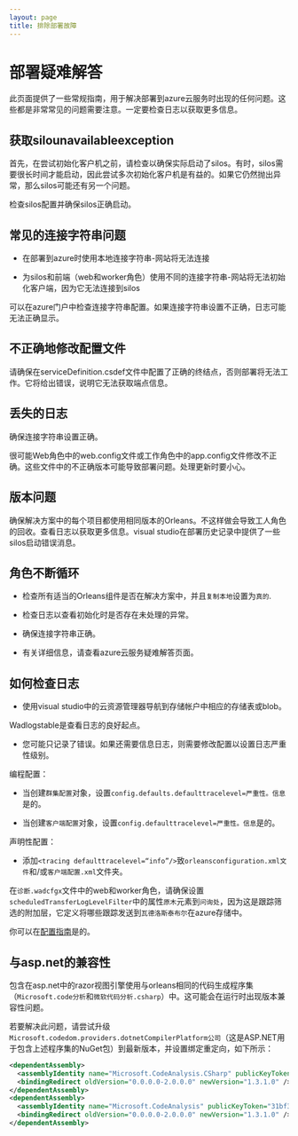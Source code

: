 ```yaml
---
layout: page
title: 排除部署故障
---
```


# 部署疑难解答

此页面提供了一些常规指南，用于解决部署到azure云服务时出现的任何问题。这些都是非常常见的问题需要注意。一定要检查日志以获取更多信息。

## 获取silounavailableexception

首先，在尝试初始化客户机之前，请检查以确保实际启动了silos。有时，silos需要很长时间才能启动，因此尝试多次初始化客户机是有益的。如果它仍然抛出异常，那么silos可能还有另一个问题。

检查silos配置并确保silos正确启动。

## 常见的连接字符串问题

-   在部署到azure时使用本地连接字符串-网站将无法连接

-   为silos和前端（web和worker角色）使用不同的连接字符串-网站将无法初始化客户端，因为它无法连接到silos

可以在azure门户中检查连接字符串配置。如果连接字符串设置不正确，日志可能无法正确显示。

## 不正确地修改配置文件

请确保在serviceDefinition.csdef文件中配置了正确的终结点，否则部署将无法工作。它将给出错误，说明它无法获取端点信息。

## 丢失的日志

确保连接字符串设置正确。

很可能Web角色中的web.config文件或工作角色中的app.config文件修改不正确。这些文件中的不正确版本可能导致部署问题。处理更新时要小心。

## 版本问题

确保解决方案中的每个项目都使用相同版本的Orleans。不这样做会导致工人角色的回收。查看日志以获取更多信息。visual studio在部署历史记录中提供了一些silos启动错误消息。

## 角色不断循环

-   检查所有适当的Orleans组件是否在解决方案中，并且`复制本地`设置为`真的`.

-   检查日志以查看初始化时是否存在未处理的异常。

-   确保连接字符串正确。

-   有关详细信息，请查看azure云服务疑难解答页面。

## 如何检查日志

-   使用visual studio中的云资源管理器导航到存储帐户中相应的存储表或blob。

Wadlogstable是查看日志的良好起点。

-   您可能只记录了错误。如果还需要信息日志，则需要修改配置以设置日志严重性级别。

编程配置：

-   当创建`群集配置`对象，设置`config.defaults.defaulttracelevel=严重性。信息`是的。

-   当创建`客户端配置`对象，设置`config.defaulttracelevel=严重性。信息`是的。

声明性配置：

-   添加`<tracing defaulttracelevel=“info”/>`致`orleansconfiguration.xml文件`和/或`客户端配置.xml`文件夹。

在`诊断.wadcfgx`文件中的web和worker角色，请确保设置`scheduledTransferLogLevelFilter`中的属性`原木`元素到`问询处`，因为这是跟踪筛选的附加层，它定义将哪些跟踪发送到`瓦德洛斯泰布尔`在azure存储中。

你可以在[配置指南](../clusters_and_clients/configuration_guide/index.zh.md)是的。

## 与asp.net的兼容性

包含在asp.net中的razor视图引擎使用与orleans相同的代码生成程序集（`Microsoft.code分析`和`微软代码分析.csharp`）中。这可能会在运行时出现版本兼容性问题。

若要解决此问题，请尝试升级`Microsoft.codedom.providers.dotnetCompilerPlatform公司`（这是ASP.NET用于包含上述程序集的NuGet包）到最新版本，并设置绑定重定向，如下所示：

```xml
<dependentAssembly>
  <assemblyIdentity name="Microsoft.CodeAnalysis.CSharp" publicKeyToken="31bf3856ad364e35" culture="neutral" />
  <bindingRedirect oldVersion="0.0.0.0-2.0.0.0" newVersion="1.3.1.0" />
</dependentAssembly>
<dependentAssembly>
  <assemblyIdentity name="Microsoft.CodeAnalysis" publicKeyToken="31bf3856ad364e35" culture="neutral" />
  <bindingRedirect oldVersion="0.0.0.0-2.0.0.0" newVersion="1.3.1.0" />
</dependentAssembly>
```
